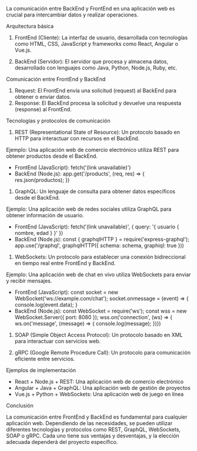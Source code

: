 La comunicación entre BackEnd y FrontEnd en una aplicación web es crucial para intercambiar datos y realizar operaciones.

Arquitectura básica

1. FrontEnd (Cliente): La interfaz de usuario, desarrollada con tecnologías como HTML, CSS, JavaScript y frameworks como React, Angular o Vue.js.

2. BackEnd (Servidor): El servidor que procesa y almacena datos, desarrollado con lenguajes como Java, Python, Node.js, Ruby, etc.

Comunicación entre FrontEnd y BackEnd

1. Request: El FrontEnd envía una solicitud (request) al BackEnd para obtener o enviar datos.
2. Response: El BackEnd procesa la solicitud y devuelve una respuesta (response) al FrontEnd.


Tecnologías y protocolos de comunicación


1. REST (Representational State of Resource): Un protocolo basado en HTTP para interactuar con recursos en el BackEnd.

Ejemplo: Una aplicación web de comercio electrónico utiliza REST para obtener productos desde el BackEnd.

- FrontEnd (JavaScript): fetch('(link unavailable)')
- BackEnd (Node.js): app.get('/products', (req, res) => { res.json(productos); })

1. GraphQL: Un lenguaje de consulta para obtener datos específicos desde el BackEnd.

Ejemplo: Una aplicación web de redes sociales utiliza GraphQL para obtener información de usuario.

- FrontEnd (JavaScript): fetch('(link unavailable)', { query: '{ usuario { nombre, edad } }' })
- BackEnd (Node.js): const { graphqlHTTP } = require('express-graphql'); app.use('/graphql', graphqlHTTP({ schema: schema, graphiql: true }))

1. WebSockets: Un protocolo para establecer una conexión bidireccional en tiempo real entre FrontEnd y BackEnd.

Ejemplo: Una aplicación web de chat en vivo utiliza WebSockets para enviar y recibir mensajes.

- FrontEnd (JavaScript): const socket = new WebSocket('ws://example.com/chat'); socket.onmessage = (event) => { console.log(event.data); }
- BackEnd (Node.js): const WebSocket = require('ws'); const wss = new WebSocket.Server({ port: 8080 }); wss.on('connection', (ws) => { ws.on('message', (message) => { console.log(message); })})

1. SOAP (Simple Object Access Protocol): Un protocolo basado en XML para interactuar con servicios web.


1. gRPC (Google Remote Procedure Call): Un protocolo para comunicación eficiente entre servicios.


Ejemplos de implementación


- React + Node.js + REST: Una aplicación web de comercio electrónico
- Angular + Java + GraphQL: Una aplicación web de gestión de proyectos
- Vue.js + Python + WebSockets: Una aplicación web de juego en línea


Conclusión

La comunicación entre FrontEnd y BackEnd es fundamental para cualquier aplicación web. Dependiendo de las necesidades, se pueden utilizar diferentes tecnologías y protocolos como REST, GraphQL, WebSockets, SOAP o gRPC. Cada uno tiene sus ventajas y desventajas, y la elección adecuada dependerá del proyecto específico.